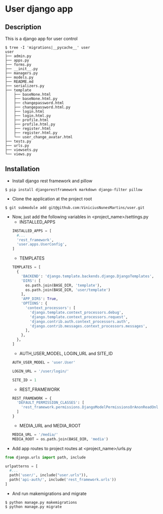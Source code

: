 # User django app

## Description
This is a django app for user control

```shell script
$ tree -I 'migrations|__pycache__' user
user
├── admin.py
├── apps.py
├── forms.py
├── __init__.py
├── managers.py
├── models.py
├── README.md
├── serializers.py
├── template
│   ├── baseNone.html
│   ├── baseNone.html.py
│   ├── changepassword.html
│   ├── changepassword.html.py
│   ├── login.html
│   ├── login.html.py
│   ├── profile.html
│   ├── profile.html.py
│   ├── register.html
│   ├── register.html.py
│   └── user_change_avatar.html
├── tests.py
├── urls.py
├── viewsets.py
└── views.py
```

## Installation
* Install django rest framework and pillow
```shell script
$ pip install djangorestframework markdown django-filter pillow
```
* Clone the application at the project root
```shell script
$ git submodule add git@github.com:ViniciusNunesMartins/user.git
```
* Now, just add the following variables in <project_name>/settings.py
  * INSTALLED_APPS
  ```python
  INSTALLED_APPS = [
    #...
    'rest_framework',
    'user.apps.UserConfig',
  ]
  ```
  * TEMPLATES
  ```python
  TEMPLATES = [
    {
      'BACKEND': 'django.template.backends.django.DjangoTemplates',
      'DIRS': [
        os.path.join(BASE_DIR, 'template'),
        os.path.join(BASE_DIR, 'user/template')
      ],
      'APP_DIRS': True,
      'OPTIONS': {
        'context_processors': [
          'django.template.context_processors.debug',
          'django.template.context_processors.request',
          'django.contrib.auth.context_processors.auth',
          'django.contrib.messages.context_processors.messages',
        ],
      },
    },
  ]
  ```
  * AUTH_USER_MODEL, LOGIN_URL and SITE_ID
  ```python
  AUTH_USER_MODEL = 'user.User'

  LOGIN_URL = '/user/login/'
  
  SITE_ID = 1
  ```
  * REST_FRAMEWORK
  ```python
  REST_FRAMEWORK = {
    'DEFAULT_PERMISSION_CLASSES': [
      'rest_framework.permissions.DjangoModelPermissionsOrAnonReadOnly'
    ]
  }
  ```
  * MEDIA_URL and MEDIA_ROOT
  ```python
  MEDIA_URL = '/media/'
  MEDIA_ROOT = os.path.join(BASE_DIR, 'media')
  ```
* Add app routes to project routes at <project_name>/urls.py
```python
from django.urls import path, include

urlpatterns = [
  #...
  path('user/', include("user.urls")),
  path('api-auth/', include('rest_framework.urls'))
]

```

* And run makemigrations and migrate
```shell script
$ python manage.py makemigrations
$ python manage.py migrate
```
